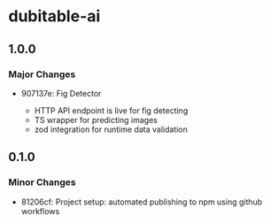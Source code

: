 # dubitable-ai

## 1.0.0

### Major Changes

- 907137e: Fig Detector

  - HTTP API endpoint is live for fig detecting
  - TS wrapper for predicting images
  - zod integration for runtime data validation

## 0.1.0

### Minor Changes

- 81206cf: Project setup: automated publishing to npm using github workflows
